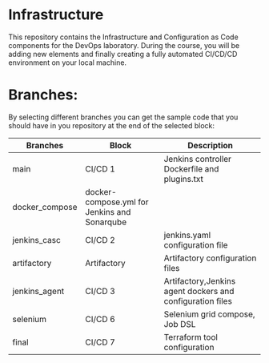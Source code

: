 # Infrastructure
This repository contains the Infrastructure and Configuration as Code components for the DevOps laboratory. During the course, you will be adding new elements and finally creating a fully automated CI/CD/CD environment on your local machine. 

# Branches:
By selecting different branches you can get the sample code that you should have in you repository at the end of the selected block:

|Branches  | Block  | Description  | 
|---|---|---|
| main | CI/CD 1 | Jenkins controller Dockerfile and plugins.txt  |
| docker_compose | docker-compose.yml for Jenkins and Sonarqube |
| jenkins_casc | CI/CD 2 | jenkins.yaml configuration file |
| artifactory | Artifactory | Artifactory configuration files |
| jenkins_agent | CI/CD 3 | Artifactory,Jenkins agent dockers and configuration files |
| selenium | CI/CD 6 | Selenium grid compose, Job DSL |
| final | CI/CD 7 | Terraform tool configuration |
